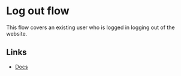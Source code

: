 # Log out flow



This flow covers an existing user who is logged in logging out of the website.

## Links

- [Docs](http://docs.testmatic.com/flows/logout)